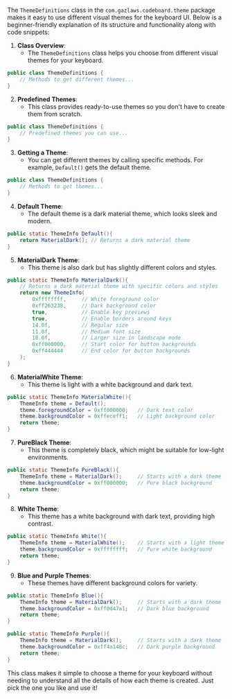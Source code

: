 
The `ThemeDefinitions` class in the `com.gazlaws.codeboard.theme` package makes it easy to use different visual themes for the keyboard UI. Below is a beginner-friendly explanation of its structure and functionality along with code snippets:

1. **Class Overview**:
   - The `ThemeDefinitions` class helps you choose from different visual themes for your keyboard.

```java
public class ThemeDefinitions {
    // Methods to get different themes...
}
```

2. **Predefined Themes**:
   - This class provides ready-to-use themes so you don't have to create them from scratch.

```java
public class ThemeDefinitions {
    // Predefined themes you can use...
}
```

3. **Getting a Theme**:
   - You can get different themes by calling specific methods. For example, `Default()` gets the default theme.

```java
public class ThemeDefinitions {
    // Methods to get themes...
}
```

4. **Default Theme**:
   - The default theme is a dark material theme, which looks sleek and modern.

```java
public static ThemeInfo Default(){
    return MaterialDark(); // Returns a dark material theme
}
```

5. **MaterialDark Theme**:
   - This theme is also dark but has slightly different colors and styles.

```java
public static ThemeInfo MaterialDark(){
    // Returns a dark material theme with specific colors and styles
    return new ThemeInfo(
        0xffffffff,     // White foreground color
        0xff263238,     // Dark background color
        true,           // Enable key previews
        true,           // Enable borders around keys
        14.0f,          // Regular size
        11.0f,          // Medium font size
        18.0f,          // Larger size in landscape mode
        0xff000000,     // Start color for button backgrounds
        0xff444444      // End color for button backgrounds
    );
}
```

6. **MaterialWhite Theme**:
   - This theme is light with a white background and dark text.

```java
public static ThemeInfo MaterialWhite(){
    ThemeInfo theme = Default();
    theme.foregroundColor = 0xff000000;   // Dark text color
    theme.backgroundColor = 0xffeceff1;   // Light background color
    return theme;
}
```

7. **PureBlack Theme**:
   - This theme is completely black, which might be suitable for low-light environments.

```java
public static ThemeInfo PureBlack(){
    ThemeInfo theme = MaterialDark();     // Starts with a dark theme
    theme.backgroundColor = 0xff000000;   // Pure black background
    return theme;
}
```

8. **White Theme**:
   - This theme has a white background with dark text, providing high contrast.

```java
public static ThemeInfo White(){
    ThemeInfo theme = MaterialWhite();    // Starts with a light theme
    theme.backgroundColor = 0xffffffff;   // Pure white background
    return theme;
}
```

9. **Blue and Purple Themes**:
   - These themes have different background colors for variety.

```java
public static ThemeInfo Blue(){
    ThemeInfo theme = MaterialDark();     // Starts with a dark theme
    theme.backgroundColor = 0xff0d47a1;   // Dark blue background
    return theme;
}

public static ThemeInfo Purple(){
    ThemeInfo theme = MaterialDark();     // Starts with a dark theme
    theme.backgroundColor = 0xff4a148c;   // Dark purple background
    return theme;
}
```

This class makes it simple to choose a theme for your keyboard without needing to understand all the details of how each theme is created. Just pick the one you like and use it!
